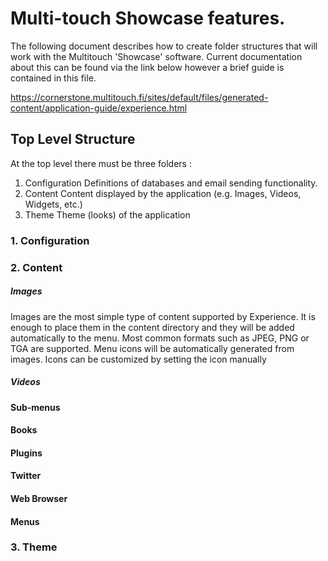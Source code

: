 # Multi-touch Showcase features.

The following document describes how to create folder structures that will work with the Multitouch 'Showcase' software. Current documentation about this can be found via the link below however a brief guide is contained in this file. 

https://cornerstone.multitouch.fi/sites/default/files/generated-content/application-guide/experience.html

## Top Level Structure

At the top level there must be three folders : 

1. Configuration
   Definitions of databases and email sending functionality.
2. Content
   Content displayed by the application (e.g. Images, Videos, Widgets, etc.)
3. Theme
   Theme (looks) of the application
   
### 1. Configuration





### 2. Content

##### Images

Images are the most simple type of content supported by Experience. It is enough to place them in the content directory and they will be added automatically to the menu. Most common formats such as JPEG, PNG or TGA are supported. Menu icons will be automatically generated from images. Icons can be customized by setting the icon manually


##### Videos

#### Sub-menus

#### Books

#### Plugins 

#### Twitter

#### Web Browser

#### Menus 

### 3. Theme


